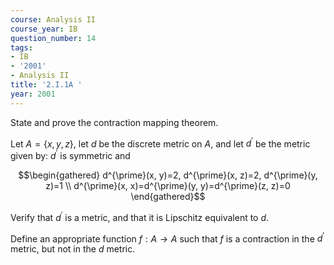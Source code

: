 ```yaml
---
course: Analysis II
course_year: IB
question_number: 14
tags:
- IB
- '2001'
- Analysis II
title: '2.I.1A '
year: 2001
---
```



State and prove the contraction mapping theorem.

Let $A=\{x, y, z\}$, let $d$ be the discrete metric on $A$, and let $d^{\prime}$ be the metric given by: $d^{\prime}$ is symmetric and

$$\begin{gathered}
d^{\prime}(x, y)=2, d^{\prime}(x, z)=2, d^{\prime}(y, z)=1 \\
d^{\prime}(x, x)=d^{\prime}(y, y)=d^{\prime}(z, z)=0
\end{gathered}$$

Verify that $d^{\prime}$ is a metric, and that it is Lipschitz equivalent to $d$.

Define an appropriate function $f: A \rightarrow A$ such that $f$ is a contraction in the $d^{\prime}$ metric, but not in the $d$ metric.